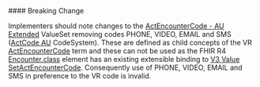 <div class="note-to-balloters" markdown="1">
#### Breaking Change

Implementers should note changes to the [ActEncounterCode - AU Extended](ValueSet-au-v3-ActEncounterCode-extended.html) ValueSet removing codes PHONE, VIDEO, EMAIL and SMS ([ActCode AU](CodeSystem-au-v3-ActCode.html) CodeSystem). These are defined as child concepts of the VR [ActEncounterCode](ValueSet-v3-ActEncounterCode.html) term and these can not be used as the FHIR R4 [Encounter.class](https://hl7.org/fhir/R4/encounter-definitions.html#Encounter.class) element has an existing extensible binding to [V3 Value SetActEncounterCode](https://hl7.org/fhir/R4/v3/ActEncounterCode/vs.html). Consequently use of PHONE, VIDEO, EMAIL and SMS in preference to the VR code is invalid.
</div>